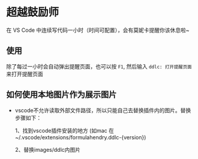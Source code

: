 # 超越鼓励师

在 VS Code 中连续写代码一小时（时间可配置），会有莫妮卡提醒你该休息啦~

## 使用

除了每过一小时会自动弹出提醒页面，也可以按 `F1`, 然后输入 `ddlc: 打开提醒页面`来打开提醒页面


## 如何使用本地图片作为展示图片

* vscode不允许读取外部文件路径，所以只能自己去替换插件内的图片。替换步骤如下：
  
  1、找到vscode插件安装的地方 (如mac 在~/.vscode/extensions/formulahendry.ddlc-{version})
  
  2、替换images/ddlc内图片
